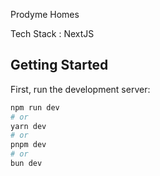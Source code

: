 Prodyme Homes

Tech Stack : NextJS

## Getting Started

First, run the development server:

```bash
npm run dev
# or
yarn dev
# or
pnpm dev
# or
bun dev
```

